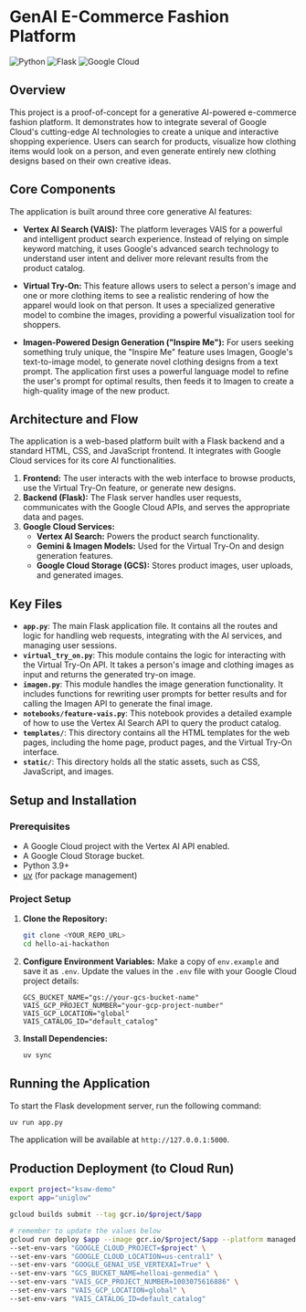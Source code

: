 # GenAI E-Commerce Fashion Platform

![Python](https://img.shields.io/badge/python-3.9+-blue.svg)
![Flask](https://img.shields.io/badge/flask-2.0-blue.svg)
![Google Cloud](https://img.shields.io/badge/google--cloud-platform-blue.svg)

## Overview

This project is a proof-of-concept for a generative AI-powered e-commerce fashion platform. It demonstrates how to integrate several of Google Cloud's cutting-edge AI technologies to create a unique and interactive shopping experience. Users can search for products, visualize how clothing items would look on a person, and even generate entirely new clothing designs based on their own creative ideas.

## Core Components

The application is built around three core generative AI features:

*   **Vertex AI Search (VAIS):** The platform leverages VAIS for a powerful and intelligent product search experience. Instead of relying on simple keyword matching, it uses Google's advanced search technology to understand user intent and deliver more relevant results from the product catalog.

*   **Virtual Try-On:** This feature allows users to select a person's image and one or more clothing items to see a realistic rendering of how the apparel would look on that person. It uses a specialized generative model to combine the images, providing a powerful visualization tool for shoppers.

*   **Imagen-Powered Design Generation ("Inspire Me"):** For users seeking something truly unique, the "Inspire Me" feature uses Imagen, Google's text-to-image model, to generate novel clothing designs from a text prompt. The application first uses a powerful language model to refine the user's prompt for optimal results, then feeds it to Imagen to create a high-quality image of the new product.

## Architecture and Flow

The application is a web-based platform built with a Flask backend and a standard HTML, CSS, and JavaScript frontend. It integrates with Google Cloud services for its core AI functionalities.

1.  **Frontend:** The user interacts with the web interface to browse products, use the Virtual Try-On feature, or generate new designs.
2.  **Backend (Flask):** The Flask server handles user requests, communicates with the Google Cloud APIs, and serves the appropriate data and pages.
3.  **Google Cloud Services:**
    *   **Vertex AI Search:** Powers the product search functionality.
    *   **Gemini & Imagen Models:** Used for the Virtual Try-On and design generation features.
    *   **Google Cloud Storage (GCS):** Stores product images, user uploads, and generated images.

## Key Files

*   **`app.py`**: The main Flask application file. It contains all the routes and logic for handling web requests, integrating with the AI services, and managing user sessions.
*   **`virtual_try_on.py`**: This module contains the logic for interacting with the Virtual Try-On API. It takes a person's image and clothing images as input and returns the generated try-on image.
*   **`imagen.py`**: This module handles the image generation functionality. It includes functions for rewriting user prompts for better results and for calling the Imagen API to generate the final image.
*   **`notebooks/feature-vais.py`**: This notebook provides a detailed example of how to use the Vertex AI Search API to query the product catalog.
*   **`templates/`**: This directory contains all the HTML templates for the web pages, including the home page, product pages, and the Virtual Try-On interface.
*   **`static/`**: This directory holds all the static assets, such as CSS, JavaScript, and images.

## Setup and Installation

### Prerequisites

*   A Google Cloud project with the Vertex AI API enabled.
*   A Google Cloud Storage bucket.
*   Python 3.9+
*   [uv](https://docs.astral.sh/uv/) (for package management)

### Project Setup

1.  **Clone the Repository:**
    ```bash
    git clone <YOUR_REPO_URL>
    cd hello-ai-hackathon
    ```
2.  **Configure Environment Variables:**
    Make a copy of `env.example` and save it as `.env`. Update the values in the `.env` file with your Google Cloud project details:
    ```
    GCS_BUCKET_NAME="gs://your-gcs-bucket-name"
    VAIS_GCP_PROJECT_NUMBER="your-gcp-project-number"
    VAIS_GCP_LOCATION="global"
    VAIS_CATALOG_ID="default_catalog"
    ```
3.  **Install Dependencies:**
    ```bash
    uv sync
    ```

## Running the Application

To start the Flask development server, run the following command:

```bash
uv run app.py
```

The application will be available at `http://127.0.0.1:5000`.

## Production Deployment (to Cloud Run)

```bash
export project="ksaw-demo"
export app="uniglow"

gcloud builds submit --tag gcr.io/$project/$app

# remember to update the values below
gcloud run deploy $app --image gcr.io/$project/$app --platform managed --allow-unauthenticated --region asia-southeast1 --max-instances=1 --min-instances=0 --memory 1G --no-cpu-throttling --timeout 3600 \
--set-env-vars "GOOGLE_CLOUD_PROJECT=$project" \
--set-env-vars "GOOGLE_CLOUD_LOCATION=us-central1" \
--set-env-vars "GOOGLE_GENAI_USE_VERTEXAI=True" \
--set-env-vars "GCS_BUCKET_NAME=helloai-genmedia" \
--set-env-vars "VAIS_GCP_PROJECT_NUMBER=1003075616886" \
--set-env-vars "VAIS_GCP_LOCATION=global" \
--set-env-vars "VAIS_CATALOG_ID=default_catalog"
```
